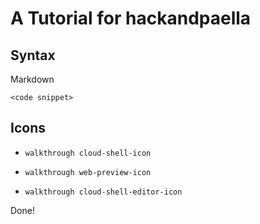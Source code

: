 # A Tutorial for hackandpaella

## Syntax

Markdown

```
<code snippet>
```
<walkthrough-spotlight-pointer spotlightId="devshell-web-preview-button"
                               text="Web Preview button">
</walkthrough-spotlight-pointer>

<walkthrough-spotlight-pointer spotlightId="devshell-web-editor-button"
                               text="Web Editor button">
</walkthrough-spotlight-pointer>

<walkthrough-editor-spotlight spotlightId="fileMenu" filePath="tutorial.md"
                              text="File Menu">
</walkthrough-editor-spotlight>

<walkthrough-editor-spotlight spotlightId="editMenu" filePath="tutorial.md"
                              text="Edit Menu">
</walkthrough-editor-spotlight>


## Icons

- `walkthrough cloud-shell-icon`

- `walkthrough web-preview-icon`

- `walkthrough cloud-shell-editor-icon`

<walkthrough-editor-open-file filePath="tutorial.md"
                              text="Open sample file">
</walkthrough-editor-open-file>

Done!
